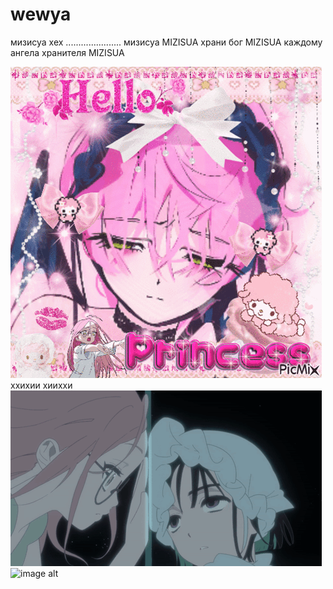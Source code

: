 # wewya
мизисуа хех ...................... мизисуа  MIZISUA храни бог MIZISUA каждому ангела хранителя MIZISUA

![image alt](https://github.com/wewyamoll/wewya/blob/7b48a1498aa9e56c94f3d770f07aa2f764b2f5c8/Mizi%20Alnst%20GIF%20%E2%80%93%20Mizi%20Alnst%20Alien%20%E2%80%93%20discover%20and%20share%20GIFs.gif)
ххихии хииххи 
![image alt](https://github.com/wewyamoll/wewya/blob/main/Mizisua%20Alien%20Stage%20GIF%20%E2%80%93%20Mizisua%20Alien%20stage%20Mizi%20%E2%80%93%20discover%20and%20share%20GIFs.gif?raw=true)
![image alt](https://github.com/wewyamoll/wewya/blob/7b48a1498aa9e56c94f3d770f07aa2f764b2f5c8/503effc60afba2f579d2ad209eeeb503.gif)
